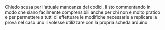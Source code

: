 Chiedo scusa per l'attuale mancanza dei codici, li sto commentando in modo che siano facilmente comprensibili anche per chi non è molto pratico e per permettere a tutti di effettuare le modifiche necessarie a replicare la prova nel caso uno li volesse utilizzare con la propria scheda arduino

